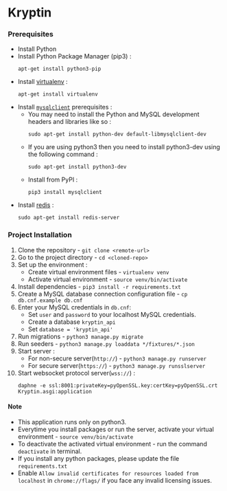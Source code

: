 # Kryptin

### Prerequisites
* Install Python
* Install Python Package Manager (pip3) :
    ```
    apt-get install python3-pip
    ```
* Install [virtualenv](https://gist.github.com/Geoyi/d9fab4f609e9f75941946be45000632b) :
    ```
    apt-get install virtualenv
    ```
* Install [`mysqlclient`](https://pypi.org/project/mysqlclient/) prerequisites :
    * You may need to install the Python and MySQL development headers and libraries like so :
        ```
        sudo apt-get install python-dev default-libmysqlclient-dev
        ```
    * If you are using python3 then you need to install python3-dev using the following command :
        ```
        sudo apt-get install python3-dev
        ```
    * Install from PyPI :
        ```
        pip3 install mysqlclient
        ```
* Install [redis](https://redis.io/) :
    ```
    sudo apt-get install redis-server
    ```

### Project Installation

1. Clone the repository - `git clone <remote-url>`
2. Go to the project directory - `cd <cloned-repo>`
3. Set up the environment :
    * Create virtual environment files - `virtualenv venv`
    * Activate virtual environment - `source venv/bin/activate`
4. Install dependencies - `pip3 install -r requirements.txt`
5. Create a MySQL database connection configuration file - `cp db.cnf.example db.cnf`
6. Enter your MySQL credentials in `db.cnf`:
    * Set `user` and `password` to your localhost MySQL credentials.
    * Create a database `kryptin_api`
    * Set `database = 'kryptin_api'`
7. Run migrations - `python3 manage.py migrate`
8. Run seeders - `python3 manage.py loaddata */fixtures/*.json`
9. Start server :
    * For non-secure server(`http://`) - `python3 manage.py runserver`
    * For secure server(`https://`) - `python3 manage.py runsslserver`
10. Start websocket protocol server(`wss://`) : 
    ```
    daphne -e ssl:8001:privateKey=pyOpenSSL.key:certKey=pyOpenSSL.crt Kryptin.asgi:application
    ```


#### Note
* This application runs only on python3.
* Everytime you install packages or run the server, activate your virtual environment - `source venv/bin/activate`
* To deactivate the activated virtual environment - run the command `deactivate` in terminal.
* If you install any python packages, please update the file `requirements.txt`
* Enable `Allow invalid certificates for resources loaded from localhost` in `chrome://flags/` if you face any invalid licensing issues.